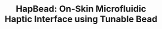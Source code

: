 ---
title: 'HapBead: On-Skin Microfluidic Haptic Interface using Tunable Bead'
authors: 'Teng Han , Shubhi Bansal , Xiaochen Shi , Yanjun Chen , Baogang Quan , Feng Tian , Hongan Wang , Sriram Subramanian'
venue: 'CHI 2020'
doi: 'https://doi.org/10.1145/3313831.3376190'
reason: 'This is interesting because the paper explores using microfluidics as the driving engine for generating haptic feedback. This helps design an end effector that is small and not loaded with electro mechanical parts.'
picked_by: 'Biswaksen'
---